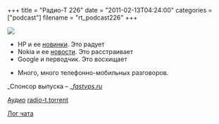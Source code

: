 +++
title = "Радио-Т 226"
date = "2011-02-13T04:24:00"
categories = ["podcast"]
filename = "rt_podcast226"
+++

![](https://radio-t.com/images/radio-t/rt226.jpg)


- HP и ее [новинки](http://habrahabr.ru/blogs/hardware/113483/). Это радует
- Nokia и ее [новости](http://arstechnica.com/gadgets/news/2011/02/nokia-ceo-company-must-jump-from-burning-platform.ars). Это расстраивает
- Google и перводчик. Это восхищает

* Много, много телефонно-мобильных разговоров.

_Спонсор выпуска – _[_fastvps.ru_](http://fastvps.ru/)

[Аудио](http://archive.rucast.net/radio-t/media/rt_podcast226.mp3)
[radio-t.torrent](http://www.radio-t.com/torrents/rt_podcast226.mp3.torrent)

[Лог чата](http://chat.radio-t.com/logs/radio-t-226.html)


<audio src="http://archive.rucast.net/radio-t/media/rt_podcast226.mp3" preload="none"></audio>